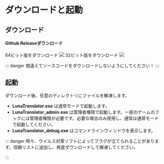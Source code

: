 # ダウンロードと起動

## ダウンロード

#### Github Releaseダウンロード

64ビット版をダウンロード <a href="https://github.com/HIllya51/LunaTranslator/releases/latest/download/LunaTranslator.zip" target="_blank"><img src="https://img.shields.io/badge/download_64bit-blue"/></a> 32ビット版をダウンロード <a href="https://github.com/HIllya51/LunaTranslator/releases/latest/download/LunaTranslator_x86.zip" target="_blank"><img src="https://img.shields.io/badge/download_32bit-blue"/></a>

::: danger
間違えてソースコードをダウンロードしないようにしてください！
:::

## 起動

ダウンロード後、任意のディレクトリにファイルを解凍します。

- **LunaTranslator.exe** は通常モードで起動します。
- **LunaTranslator_admin.exe** は管理者権限で起動します。一部のゲームのフックには管理者権限が必要です。必要な場合のみ使用し、通常は通常モードで起動してください。
- **LunaTranslator_debug.exe** はコマンドラインウィンドウを表示します。

::: danger
時々、ウイルス対策ソフトによってフラグが立てられることがあります。信頼リストに追加し、再度ダウンロードして解凍してください。

:::